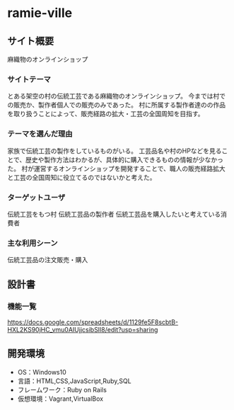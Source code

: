 # ramie-ville

## サイト概要
麻織物のオンラインショップ

### サイトテーマ
とある架空の村の伝統工芸である麻織物のオンラインショップ。
今までは村での販売か、製作者個人での販売のみであった。
村に所属する製作者達のの作品を取り扱うことによって、販売経路の拡大・工芸の全国周知を目指す。

### テーマを選んだ理由
家族で伝統工芸の製作をしているものがいる。
工芸品名や村のHPなどを見ることで、歴史や製作方法はわかるが、具体的に購入できるものの情報が少なかった。
村が運営するオンラインショップを開発することで、職人の販売経路拡大と工芸の全国周知に役立てるのではないかと考えた。

### ターゲットユーザ
伝統工芸をもつ村
伝統工芸品の製作者
伝統工芸品を購入したいと考えている消費者

### 主な利用シーン
伝統工芸品の注文販売・購入

## 設計書


### 機能一覧
<https://docs.google.com/spreadsheets/d/1129fe5F8scbtB-HXL2KS90jHC_vmu0AIUjjcsibSlI8/edit?usp=sharing>

## 開発環境
- OS：Windows10
- 言語：HTML,CSS,JavaScript,Ruby,SQL
- フレームワーク：Ruby on Rails
- 仮想環境：Vagrant,VirtualBox


